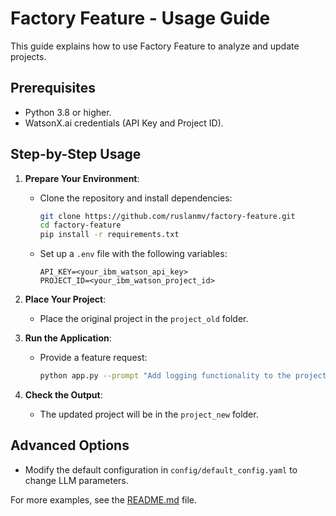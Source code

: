 
# Factory Feature - Usage Guide

This guide explains how to use Factory Feature to analyze and update projects.

## Prerequisites
- Python 3.8 or higher.
- WatsonX.ai credentials (API Key and Project ID).

## Step-by-Step Usage

1. **Prepare Your Environment**:
   - Clone the repository and install dependencies:
     ```bash
     git clone https://github.com/ruslanmv/factory-feature.git
     cd factory-feature
     pip install -r requirements.txt
     ```

   - Set up a `.env` file with the following variables:
     ```plaintext
     API_KEY=<your_ibm_watson_api_key>
     PROJECT_ID=<your_ibm_watson_project_id>
     ```

2. **Place Your Project**:
   - Place the original project in the `project_old` folder.

3. **Run the Application**:
   - Provide a feature request:
     ```bash
     python app.py --prompt "Add logging functionality to the project"
     ```

4. **Check the Output**:
   - The updated project will be in the `project_new` folder.

## Advanced Options
- Modify the default configuration in `config/default_config.yaml` to change LLM parameters.

For more examples, see the [README.md](README.md) file.